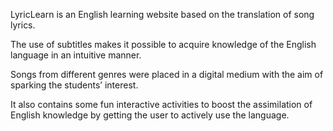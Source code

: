 LyricLearn is an English learning website based on the translation of song lyrics.

The use of subtitles makes it possible to acquire knowledge of the English language in an intuitive manner. 

Songs from different genres were placed in a digital medium with the aim of sparking the students’ interest.

It also contains some fun interactive activities to boost the assimilation of English knowledge by getting the user to actively use the language.
